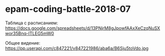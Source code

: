 # epam-coding-battle-2018-07

Таблица с расписанием:
https://docs.google.com/spreadsheets/d/13PNjrM8gJpowfAAxXeCzqNuSXwor35Bnq-ITLEG5mW0


Общее видение:
https://pp.userapi.com/c847221/v847221986/aba6a/B6Sju5toVdo.jpg
